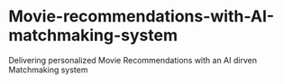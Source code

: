 # Movie-recommendations-with-AI-matchmaking-system
Delivering personalized Movie Recommendations with an AI dirven Matchmaking system
